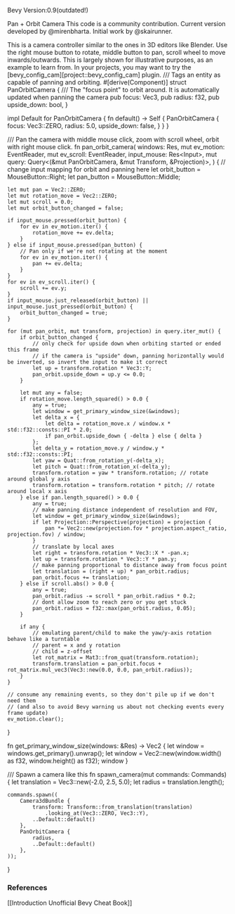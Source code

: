 Bevy Version:0.9(outdated!)


Pan + Orbit Camera
This code is a community contribution.
Current version developed by @mirenbharta.
Initial work by @skairunner.

This is a camera controller similar to the ones in 3D editors like Blender.
Use the right mouse button to rotate, middle button to pan, scroll wheel to
move inwards/outwards.
This is largely shown for illustrative purposes, as an example
to learn from. In your projects, you may want to try the
[bevy_config_cam][project::bevy_config_cam] plugin.
/// Tags an entity as capable of panning and orbiting.
#[derive(Component)]
struct PanOrbitCamera {
    /// The "focus point" to orbit around. It is automatically updated when panning the camera
    pub focus: Vec3,
    pub radius: f32,
    pub upside_down: bool,
}

impl Default for PanOrbitCamera {
    fn default() -> Self {
        PanOrbitCamera {
            focus: Vec3::ZERO,
            radius: 5.0,
            upside_down: false,
        }
    }
}

/// Pan the camera with middle mouse click, zoom with scroll wheel, orbit with right mouse click.
fn pan_orbit_camera(
    windows: Res<Windows>,
    mut ev_motion: EventReader<MouseMotion>,
    mut ev_scroll: EventReader<MouseWheel>,
    input_mouse: Res<Input<MouseButton>>,
    mut query: Query<(&mut PanOrbitCamera, &mut Transform, &Projection)>,
) {
    // change input mapping for orbit and panning here
    let orbit_button = MouseButton::Right;
    let pan_button = MouseButton::Middle;

    let mut pan = Vec2::ZERO;
    let mut rotation_move = Vec2::ZERO;
    let mut scroll = 0.0;
    let mut orbit_button_changed = false;

    if input_mouse.pressed(orbit_button) {
        for ev in ev_motion.iter() {
            rotation_move += ev.delta;
        }
    } else if input_mouse.pressed(pan_button) {
        // Pan only if we're not rotating at the moment
        for ev in ev_motion.iter() {
            pan += ev.delta;
        }
    }
    for ev in ev_scroll.iter() {
        scroll += ev.y;
    }
    if input_mouse.just_released(orbit_button) || input_mouse.just_pressed(orbit_button) {
        orbit_button_changed = true;
    }

    for (mut pan_orbit, mut transform, projection) in query.iter_mut() {
        if orbit_button_changed {
            // only check for upside down when orbiting started or ended this frame
            // if the camera is "upside" down, panning horizontally would be inverted, so invert the input to make it correct
            let up = transform.rotation * Vec3::Y;
            pan_orbit.upside_down = up.y <= 0.0;
        }

        let mut any = false;
        if rotation_move.length_squared() > 0.0 {
            any = true;
            let window = get_primary_window_size(&windows);
            let delta_x = {
                let delta = rotation_move.x / window.x * std::f32::consts::PI * 2.0;
                if pan_orbit.upside_down { -delta } else { delta }
            };
            let delta_y = rotation_move.y / window.y * std::f32::consts::PI;
            let yaw = Quat::from_rotation_y(-delta_x);
            let pitch = Quat::from_rotation_x(-delta_y);
            transform.rotation = yaw * transform.rotation; // rotate around global y axis
            transform.rotation = transform.rotation * pitch; // rotate around local x axis
        } else if pan.length_squared() > 0.0 {
            any = true;
            // make panning distance independent of resolution and FOV,
            let window = get_primary_window_size(&windows);
            if let Projection::Perspective(projection) = projection {
                pan *= Vec2::new(projection.fov * projection.aspect_ratio, projection.fov) / window;
            }
            // translate by local axes
            let right = transform.rotation * Vec3::X * -pan.x;
            let up = transform.rotation * Vec3::Y * pan.y;
            // make panning proportional to distance away from focus point
            let translation = (right + up) * pan_orbit.radius;
            pan_orbit.focus += translation;
        } else if scroll.abs() > 0.0 {
            any = true;
            pan_orbit.radius -= scroll * pan_orbit.radius * 0.2;
            // dont allow zoom to reach zero or you get stuck
            pan_orbit.radius = f32::max(pan_orbit.radius, 0.05);
        }

        if any {
            // emulating parent/child to make the yaw/y-axis rotation behave like a turntable
            // parent = x and y rotation
            // child = z-offset
            let rot_matrix = Mat3::from_quat(transform.rotation);
            transform.translation = pan_orbit.focus + rot_matrix.mul_vec3(Vec3::new(0.0, 0.0, pan_orbit.radius));
        }
    }

    // consume any remaining events, so they don't pile up if we don't need them
    // (and also to avoid Bevy warning us about not checking events every frame update)
    ev_motion.clear();
}

fn get_primary_window_size(windows: &Res<Windows>) -> Vec2 {
    let window = windows.get_primary().unwrap();
    let window = Vec2::new(window.width() as f32, window.height() as f32);
    window
}

/// Spawn a camera like this
fn spawn_camera(mut commands: Commands) {
    let translation = Vec3::new(-2.0, 2.5, 5.0);
    let radius = translation.length();

    commands.spawn((
        Camera3dBundle {
            transform: Transform::from_translation(translation)
                .looking_at(Vec3::ZERO, Vec3::Y),
            ..Default::default()
        },
        PanOrbitCamera {
            radius,
            ..Default::default()
        },
    ));
}

### References
[[Introduction  Unofficial Bevy Cheat Book]] 